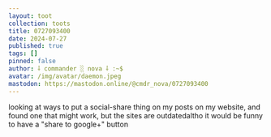 ```yaml
---
layout: toot
collection: toots
title: 0727093400
date: 2024-07-27
published: true
tags: []
pinned: false
author: ⸸ commander ░ nova ⸸ :~$
avatar: /img/avatar/daemon.jpeg
mastodon: https://mastodon.online/@cmdr_nova/0727093400
---
```


looking at ways to put a social-share thing on my posts on my website, and found one that might work, but the sites are outdatedaltho it would be funny to have a "share to google+" button
